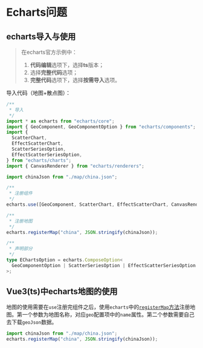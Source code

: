 # Echarts问题

## echarts导入与使用

> 在echarts官方示例中：
>
> 1. **代码编辑**选项下，选择**ts**版本；
> 2. 选择**完整代码**选项；
> 3. **完整代码**选项下，选择**按需导入**选项。

导入代码（地图+散点图）：

```ts
/**
 * 导入
 */
import * as echarts from "echarts/core";
import { GeoComponent, GeoComponentOption } from "echarts/components";
import {
  ScatterChart,
  EffectScatterChart,
  ScatterSeriesOption,
  EffectScatterSeriesOption,
} from "echarts/charts";
import { CanvasRenderer } from "echarts/renderers";

import chinaJson from "./map/china.json";

/**
 * 注册组件
 */
echarts.use([GeoComponent, ScatterChart, EffectScatterChart, CanvasRenderer]);

/**
 * 注册地图
 */
echarts.registerMap("china", JSON.stringify(chinaJson));

/**
 * 声明部分
 */
type EChartsOption = echarts.ComposeOption<
  GeoComponentOption | ScatterSeriesOption | EffectScatterSeriesOption
>;
```

## Vue3(ts)中echarts地图的使用

地图的使用需要在`use`注册完组件之后，使用`echarts`中的[`registerMap`方法](https://echarts.apache.org/zh/api.html#echarts.registerMap)注册地图。第一个参数为地图名称，对应`geo`配置项中的`name`属性。第二个参数需要自己去下载`geoJson`数据。

```ts
import chinaJson from "./map/china.json";
echarts.registerMap("china", JSON.stringify(chinaJson));
```

##
